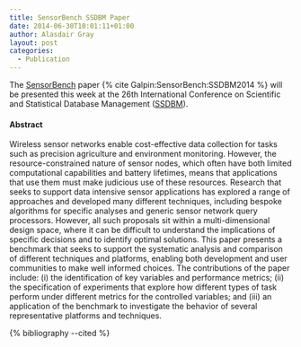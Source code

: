 ```yaml
---
title: SensorBench SSDBM Paper
date: 2014-06-30T10:01:11+01:00
author: Alasdair Gray
layout: post
categories:
  - Publication
---
```

The [SensorBench](https://code.google.com/p/sensorbench/) paper {% cite Galpin:SensorBench:SSDBM2014 %} will be presented this week at the 26th International Conference on Scientific and Statistical Database Management ([SSDBM](http://ssdbm2014.org)).

<!--more-->

#### Abstract

Wireless sensor networks enable cost-effective data collection for tasks such as precision agriculture and environment monitoring. However, the resource-constrained nature of sensor nodes, which often have both limited computational capabilities and battery lifetimes, means that applications that use them must make judicious use of these resources. Research that seeks to support data intensive sensor applications has explored a range of approaches and developed many different techniques, including bespoke algorithms for specific analyses and generic sensor network query processors. However, all such proposals sit within a multi-dimensional design space, where it can be difficult to understand the implications of specific decisions and to identify optimal solutions. This paper presents a benchmark that seeks to support the systematic analysis and comparison of different techniques and platforms, enabling both development and user communities to make well informed choices. The contributions of the paper include: (i) the identification of key variables and performance metrics; (ii) the specification of experiments that explore how different types of task perform under different metrics for the controlled variables; and (iii) an application of the benchmark to investigate the behavior of several representative platforms and techniques.

{% bibliography --cited %}